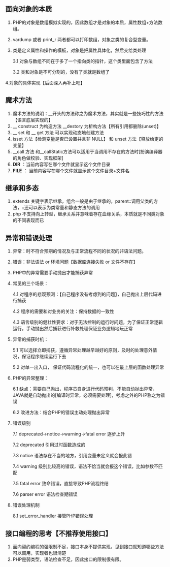 ## 面向对象的本质
1. PHP的对象是数组模拟实现的，因此数组才是对象的本质，属性数组+方法数组。
2. vardump 或者 print_r 两者都可以打印数组，对象之类的复合型变量。
3. 类是定义属性和操作的模板，对象是把属性具体化，然后交给类处理
    
    3.1 对象与数组不同在于多了一个指向类的指针，这个类里面包含了方法
    
    3.2 类和对象是不可分割的，没有了类就是数组了

4.对象的具体实现【后面深入再补上吧】
   
## 魔术方法
1. 魔术方法的说明：__开头的方法称之为魔术方法，其实就是一些技巧性的方法【语言底层实现的】
2. __ construct 为构造方法 __destory 为析构方法【所有引用都删除(unset)】
3. __ set 和 __ get 方法 可以实现动态地创建方法
4. isset 方法【检测变量是否已设置并且非 NULL】 和 unset 方法【释放给定的变量】
5. __call 方法 和__callStatic方法可以适用于当调用不存在的方法时[扮演编译器的角色做校验、实现框架]
6. __DIR__ ：当前内容写在哪个文件就显示这个文件目录
7. __FILE__ ： 当前内容写在哪个文件就显示这个文件目录+文件名

## 继承和多态
1. extends 关键字表示继承，组合一般是由于继承的，parent::调用父类的方法，::还可以表示为类常量和静态方法的调用
2. php 不支持向上转型，继承关系并意味着存在血缘关系，本质就是不同类对象的不同表现而已

## 异常和错误处理
1. 异常：时不符合预期的情况及与正常流程不同的状况的非语法问题。
2. 错误：非法语法 or 环境问题【数据库连接失败 or 文件不存在】
3. PHP中的异常需要手动抛出才能捕获异常
4. 常见的三个场景：
    
    4.1 对程序的悲观预测：【自己程序没有考虑到的问题】，自己抛出上层代码进行捕获
    
    4.2 程序的需要和对业务的关注：保持数据的一致性
   
    4.3 语言级别的健壮性要求：对于无法控制的运行时问题，为了保证正常逻辑运行，手动抛出然后捕获进行补救处理保证业务逻辑地玩正常
    
5. 异常的捕获时机：
 
    5.1 可以选择立即捕获，遵循异常处理越早越好的原则，及时的处理意外情况，保证程序继续运行下去
    
    5.2 对单一出入口， 保证代码流程化的统一，也可以在最上层的函数处理异常  
 
6. PHP的异常整理：
 
    6.1 缺点：需要自己抛出，程序员自身进行代码预判，不能自动抛出异常，JAVA就是自动抛出的[编译时异常，必须需要处理]，考虑之外的PHP称之为错误
    
    6.2 改进方法：结合PHP的错误主动处理抛出异常
    
7. 错误级别

    7.1 deprecated->notice->warning->fatal error 逐步上升
    
    7.2 deprecated 引用过时函数造成的
    
    7.3 notice 语法存在不当的地方，引用变量未定义就会报此错
    
    7.4 warning 级别比较高的错误，语法不恰当就会报这个错误，比如参数不匹配
    
    7.5 fatal error 致命错误，直接导致PHP流程终结
    
    7.6 parser error 语法检查期错误
    
8. 错误处理机制

   8.1 set_error_handler 接管PHP错误处理

## 接口编程的思考【不推荐使用接口】
1. 面向契约编程的强限制不足，接口本身不提供实现，见到接口就知道哪些方法可以调用，实现者也很清楚
2. PHP是弱类型，语法检查不足，因此接口的限制很有限。


